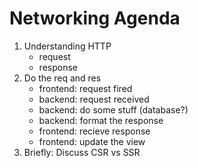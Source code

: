 # Networking Agenda

1. Understanding HTTP 
    - request
    - response
2. Do the req and res 
    - frontend: request fired 
    - backend: request received 
    - backend: do some stuff (database?)
    - backend: format the response 
    - frontend: recieve response 
    - frontend: update the view
3. Briefly: Discuss CSR vs SSR